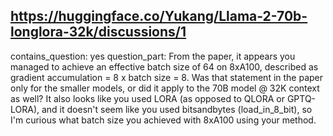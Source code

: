 ## https://huggingface.co/Yukang/Llama-2-70b-longlora-32k/discussions/1

contains_question: yes
question_part: From the paper, it appears you managed to achieve an effective batch size of 64 on 8xA100, described as gradient accumulation = 8 x batch size = 8. Was that statement in the paper only for the smaller models, or did it apply to the 70B model @ 32K context as well? 
It also looks like you used LORA (as opposed to QLORA or GPTQ-LORA), and it doesn't seem like you used bitsandbytes (load_in_8_bit), so I'm curious what batch size you achieved with 8xA100 using your method.